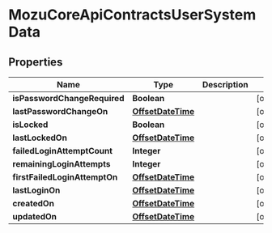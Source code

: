 
# MozuCoreApiContractsUserSystemData

## Properties
Name | Type | Description | Notes
------------ | ------------- | ------------- | -------------
**isPasswordChangeRequired** | **Boolean** |  |  [optional]
**lastPasswordChangeOn** | [**OffsetDateTime**](OffsetDateTime.md) |  |  [optional]
**isLocked** | **Boolean** |  |  [optional]
**lastLockedOn** | [**OffsetDateTime**](OffsetDateTime.md) |  |  [optional]
**failedLoginAttemptCount** | **Integer** |  |  [optional]
**remainingLoginAttempts** | **Integer** |  |  [optional]
**firstFailedLoginAttemptOn** | [**OffsetDateTime**](OffsetDateTime.md) |  |  [optional]
**lastLoginOn** | [**OffsetDateTime**](OffsetDateTime.md) |  |  [optional]
**createdOn** | [**OffsetDateTime**](OffsetDateTime.md) |  |  [optional]
**updatedOn** | [**OffsetDateTime**](OffsetDateTime.md) |  |  [optional]



